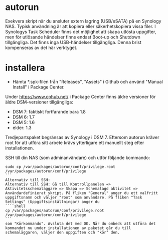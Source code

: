 # autorun
Exekvera skript när du ansluter extern lagring (USB/eSATA) på en Synology NAS. Typisk användning är att kopiera eller säkerhetskopiera vissa filer. 
I Synologys Task Scheduler finns det möjlighet att skapa utlösta uppgifter, men för utlösande händelser finns endast Boot-up och Shutdown tillgängliga. Det finns inga USB-händelser tillgängliga. Denna brist kompenseras av det här verktyget.  

# installera
* Hämta *.spk-filen från "Releases", "Assets" i Github och använd "Manual Install" i Package Center.

Under https://www.cphub.net/ i Package Center finns äldre versioner för äldre DSM-versioner tillgängliga:
* DSM 7: faktiskt fortfarande bara 1.8
* DSM 6: 1.7
* DSM 5: 1.6
* elder: 1.3

Tredjepartspaket begränsas av Synology i DSM 7. Eftersom autorun kräver root 
för att utföra sitt arbete krävs ytterligare ett manuellt steg efter installationen.

SSH till din NAS (som adminanvändare) och utför följande kommando:

````shell
sudo cp /var/packages/autorun/conf/privilege.root /var/packages/autorun/conf/privilege
```
Alternativ till SSH: 
Alternativ till SSH: Gå till Kontrollpanelen => Aktivitetsschemaläggare => Skapa => Schemalagd aktivitet => Användardefinierat skript. På fliken "General" anger du ett valfritt uppgiftsnamn och väljer "root" som användare. På fliken "Task Settings" (Uppgiftsinställningar) anger du  
````shell
cp /var/packages/autorun/conf/privilege.root /var/packages/autorun/conf/privilege
```
som "Körkommando". Avsluta det med OK. När du ombeds att utföra det kommandot nu under installationen av paketet går du till schemaläggaren, väljer den uppgiften och "kör" den. 

